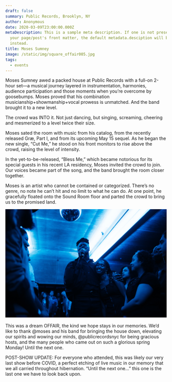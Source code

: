```yaml
---
draft: false
summary: Public Records, Brooklyn, NY
author: Anonymous
date: 2020-03-09T23:00:00.000Z
metaDescription: This is a sample meta description. If one is not present in
  your page/post's front matter, the default metadata.desciption will be used
  instead.
title: Moses Sumney
image: /static/img/square_offair005.jpg
tags:
  - events
---
```

Moses Sumney awed a packed house at Public Records with a full-on 2-hour set—a musical journey layered in instrumentation, harmonies, audience participation and those moments when you’re overcome by goosebumps. Moses proved that his combination musicianship+showmanship+vocal prowess is unmatched. And the band brought it to a new level. 

The crowd was INTO it. Not just dancing, but singing, screaming, cheering and mesmerized to a level twice their size. 

Moses sated the room with music from his catalog, from the recently released Græ, Part I, and from its upcoming May 15 sequel. As he began the new single, “Cut Me,” he stood on his front monitors to rise above the crowd, raising the level of intensity. 

In the yet-to-be-released, “Bless Me,” which became notorious for its special guests in his recent LA residency, Moses invited the crowd to join. Our voices became part of the song, and the band brought the room closer together. 

Moses is an artist who cannot be contained or categorized. There’s no genre, no note he can’t hit and no limit to what he can do. At one point, he gracefully floated onto the Sound Room floor and parted the crowd to bring us to the promised land. 

![](/static/img/dsc07094.jpg)

This was a dream OFFAIR, the kind we hope stays in our memories. We’d like to thank @moses and his band for bringing the house down, elevating our spirits and wowing our minds, @publicrecordsnyc for being gracious hosts, and the many people who came out on such a glorious spring Monday! Until the next one. 

POST-SHOW UPDATE: For everyone who attended, this was likely our very last show before COVID, a perfect etching of live music in our memory that we all carried throughout hibernation. “Until the next one…” this one is the last one we have to look back upon.